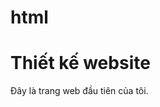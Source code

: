 # html
<!DOCTYPE html>
<html>
<body>
<h1>Thiết kế website </h1>
<p> Đây là trang web đầu tiên của tôi.</p>
</body>
</html>
